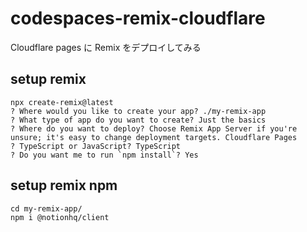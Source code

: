# codespaces-remix-cloudflare

Cloudflare pages に Remix をデプロイしてみる

## setup remix

```
npx create-remix@latest
? Where would you like to create your app? ./my-remix-app
? What type of app do you want to create? Just the basics
? Where do you want to deploy? Choose Remix App Server if you're unsure; it's easy to change deployment targets. Cloudflare Pages
? TypeScript or JavaScript? TypeScript
? Do you want me to run `npm install`? Yes
```

## setup remix npm

```
cd my-remix-app/
npm i @notionhq/client
```
